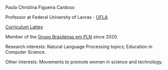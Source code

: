 Paula Christina Figueira Cardoso

Professor at Federal University of Lavras - [UFLA](https://ufla.br/)

[Curriculum Lattes](http://lattes.cnpq.br/6705099195321243)

Member of the [Grupo Brasileiras em PLN](https://sites.google.com/view/brasileiras-pln/) since 2020.

Research interests: Natural Language Processing topics; Education in Computer Science.

Other interests: Movements to promote women in science and technology.
